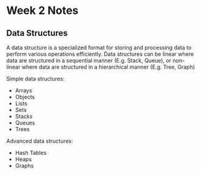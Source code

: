 # Week 2 Notes

## Data Structures 
A data structure is a specialized format for storing and processing data to perform various operations efficiently. Data structures can be linear where data are structured in a sequential manner (E.g. Stack, Queue), or non-linear where data are structured in a hierarchical manner (E.g. Tree, Graph)

Simple data structures:  
- Arrays
- Objects  
- Lists
- Sets 
- Stacks 
- Queues
- Trees

Advanced data structures:  
- Hash Tables
- Heaps
- Graphs
